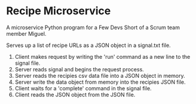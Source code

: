 # Recipe Microservice
A microservice Python program for a Few Devs Short of a Scrum team member Miguel.

Serves up a list of recipe URLs as a JSON object in a signal.txt file.

1. Client makes request by writing the 'run' command as a new line to the signal file.
2. Server reads signal and begins the request process.
3. Server reads the recipies csv data file into a JSON object in memory.
4. Server write the data object from memory into the recipies JSON file.
5. Client waits for a 'complete' command in the signal file.
6. Client reads the JSON object from the JSON file.
